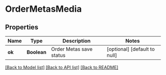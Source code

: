 # OrderMetasMedia
## Properties

| Name | Type | Description | Notes |
|------------ | ------------- | ------------- | -------------|
| **ok** | **Boolean** | Order Metas save status | [optional] [default to null] |

[[Back to Model list]](../README.md#documentation-for-models) [[Back to API list]](../README.md#documentation-for-api-endpoints) [[Back to README]](../README.md)

